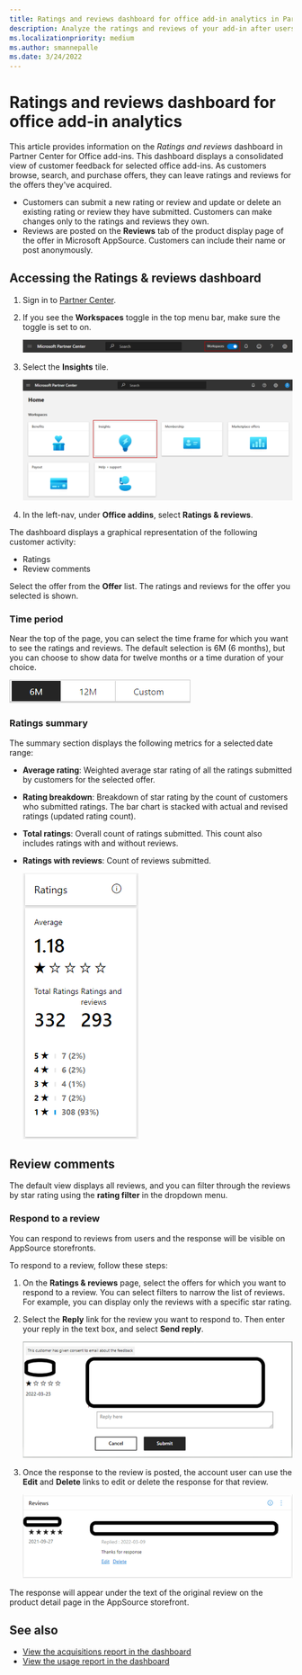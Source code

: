 ```yaml
---
title: Ratings and reviews dashboard for office add-in analytics in Partner Center
description: Analyze the ratings and reviews of your add-in after users acquire it from Microsoft AppSource.
ms.localizationpriority: medium
ms.author: smannepalle 
ms.date: 3/24/2022
---
```


# Ratings and reviews dashboard for office add-in analytics

This article provides information on the _Ratings and reviews_ dashboard in Partner Center for Office add-ins. This dashboard displays a consolidated view of customer feedback for selected office add-ins. As customers browse, search, and purchase offers, they can leave ratings and reviews for the offers they've acquired.

- Customers can submit a new rating or review and update or delete an existing rating or review they have submitted. Customers can make changes only to the ratings and reviews they own.
- Reviews are posted on the **Reviews** tab of the product display page of the offer in Microsoft AppSource. Customers can include their name or post anonymously.

## Accessing the Ratings & reviews dashboard

1. Sign in to [Partner Center](https://partner.microsoft.com/dashboard/home).
1. If you see the **Workspaces** toggle in the top menu bar, make sure the toggle is set to on.

    [ ![Screenshot of the workspaces toggle on the Partner Center home page.](./images/teams-apps-usage-report/workspaces-toggle.png) ](./images/teams-apps-usage-report/workspaces-toggle.png#lightbox)

1. Select the **Insights** tile.

    [ ![Screenshot of the insights tile on the Partner Center home page.](./images/teams-apps-usage-report/partner-center-insights-tile.png) ](./images/workspaces/insights-tile.png#lightbox)

1. In the left-nav, under **Office addins**, select **Ratings & reviews**.

The dashboard displays a graphical representation of the following customer activity:
- Ratings
- Review comments

Select the offer from the **Offer** list. The ratings and reviews for the offer you selected is shown.

### Time period

Near the top of the page, you can select the time frame for which you want to see the ratings and reviews. The default selection is 6M (6 months), but you can choose to show data for twelve months or a time duration of your choice.

[ ![Screenshot of the time period filters.](./images/ratings-reviews-report/timeperiod.png) ](./images/ratings-reviews-report/timeperiod.png#lightbox)

### Ratings summary

The summary section displays the following metrics for a selected date range:

- **Average rating**: Weighted average star rating of all the ratings submitted by customers for the selected offer.
- **Rating breakdown**: Breakdown of star rating by the count of customers who submitted ratings. The bar chart is stacked with actual and revised ratings (updated rating count).
- **Total ratings**: Overall count of ratings submitted. This count also includes ratings with and without reviews.
- **Ratings with reviews**: Count of reviews submitted.

    [ ![Screenshot of the ratings.](./images/ratings-reviews-report/ratings-snapshot.png) ](./images/ratings-reviews-report/ratings-snapshot.png#lightbox)

## Review comments

The default view displays all reviews, and you can filter through the reviews by star rating using the **rating filter** in the dropdown menu.

### Respond to a review

You can respond to reviews from users and the response will be visible on AppSource storefronts.

To respond to a review, follow these steps:

1. On the **Ratings & reviews** page, select the offers for which you want to respond to a review. You can select filters to narrow the list of reviews. For example, you can display only the reviews with a specific star rating.
1. Select the **Reply** link for the review you want to respond to. Then enter your reply in the text box, and select **Send reply**.

    [ ![Screenshot of the widget for replying to reviews.](./images/ratings-reviews-report/review-snapshot1.png) ](./images/ratings-reviews-report/review-snapshot1.png#lightbox)

1. Once the response to the review is posted, the account user can use the **Edit** and **Delete** links to edit or delete the response for that review.

    [ ![Screenshot of the edit and delete links.](./images/ratings-reviews-report/review-snapshot2.png) ](./images/ratings-reviews-report/review-snapshot2.png#lightbox)

The response will appear under the text of the original review on the product detail page in the AppSource storefront.

## See also

- [View the acquisitions report in the dashboard](view-acquisitions-report.md#acquisitions-chart)
- [View the usage report in the dashboard](view-usage-report.md)
